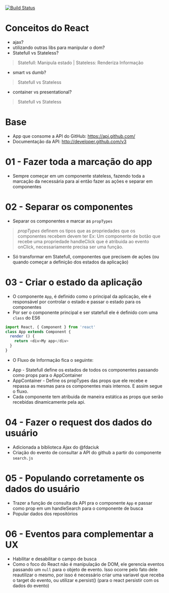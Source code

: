 [![Build Status](https://travis-ci.org/soutomario/reactive-github.svg?branch=develop)](https://travis-ci.org/soutomario/reactive-github)

# Conceitos do React
- ajax?
- utilizando outras libs para manipular o dom?
- Statefull vs Stateless?
> Statefull: Manipula estado | Stateless: Renderiza Informação

- smart vs dumb?
> Statefull vs Stateless  

- container vs presentational?
> Statefull vs Stateless  

# Base
- App que consome a API do GitHub: https://api.github.com/
- Documentação da API: http://developer.github.com/v3

# 01 - Fazer toda a marcação do app
- Sempre começar em um componente stateless, fazendo toda a marcação da necessária para ai então fazer as ações e separar em componentes

# 02 - Separar os componentes
- Separar os componentes e marcar as `propTypes`

> *propTypes* definem os tipos que as propriedades que os componentes recebem devem ter Ex: Um componente de botão que recebe uma propriedade handleClick que é atribuida ao evento onClick, necessariamente precisa ser uma função.

- Só transformar em Statefull, componentes que precisem de ações (ou quando começar a definição dos estados da aplicação)

# 03 - Criar o estado da aplicação
- O componente `App`, é definido como o principal da aplicação, ele é responsável por controlar o estado e passar o estado para os componentes
- Por ser o componente principal e ser statefull ele é definido com uma `class` do ES6
```js
import React, { Component } from 'react'
class App extends Component {
  render () {
    return <div>My app</div>
  }
}
```
- O Fluxo de Informação fica o seguinte:

* App - Statefull define os estados de todos os componentes passando como props para o AppContainer
* AppContainer - Define os propTypes das props que ele recebe e repassa as mesmas para os componentes mais internos. E assim segue o fluxo.
* Cada componente tem atribuida de maneira estática as props que serão recebidas dinamicamente pela api.

# 04 - Fazer o request dos dados do usuário
- Adicionada a biblioteca Ajax do @fdaciuk
- Criação do evento de consultar a API do github a partir do componente `search.js`

# 05 - Populando corretamente os dados do usuário
- Trazer a função de consulta da API pra o componente `App` e passar como prop em um handleSearch para o componente de busca
- Popular dados dos repositórios

# 06 - Eventos para complementar a UX
- Habilitar e desabilitar o campo de busca
- Como o foco do React não é manipulação de DOM, ele gerencia eventos passando um `null` para o objeto de evento. Isso ocorre pelo fato dele reautilizar o mesmo, por isso é necessário criar uma variavel que receba o target do evento, ou utilizar e.persist() (para o react persistir com os dados do evento) 

